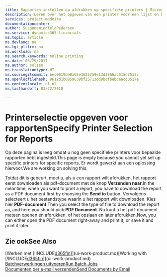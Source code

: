 ```yaml
---
title: Rapporten instellen op afdrukken op specifieke printers | Microsoft Docs
description: Leren over het opgeven van een printer voor een lijst en het gebruik van het venster Printerselecties.
services: project-madeira
documentationcenter: 
author: SusanneWindfeldPedersen
ms.service: dynamics365-financials
ms.topic: article
ms.devlang: na
ms.tgt_pltfrm: na
ms.workload: na
ms.search.keywords: online printing
ms.date: 03/29/2017
ms.author: solsen
ms.translationtype: HT
ms.sourcegitcommit: bec0619be0a65e3625759e13d2866ac615d7513c
ms.openlocfilehash: 9612d1b0859639bf25713dd8bcfbebdaacd3517e
ms.contentlocale: nl-nl
ms.lasthandoff: 03/22/2018

---
```

# <a name="specify-printer-selection-for-reports"></a><span data-ttu-id="2b8b7-103">Printerselectie opgeven voor rapporten</span><span class="sxs-lookup"><span data-stu-id="2b8b7-103">Specify Printer Selection for Reports</span></span>
<span data-ttu-id="2b8b7-104">Op deze pagina is leeg omdat u nog geen specifieke printers voor bepaalde rapporten hebt ingesteld.</span><span class="sxs-lookup"><span data-stu-id="2b8b7-104">This page is empty because you cannot yet set up specific printers for specific reports.</span></span> <span data-ttu-id="2b8b7-105">Er wordt gewerkt aan een oplossing hiervoor.</span><span class="sxs-lookup"><span data-stu-id="2b8b7-105">We are working on solving this.</span></span>

<span data-ttu-id="2b8b7-106">Totdat dit is gebeurt, moet u, als u een rapport wilt afdrukken, het rapport eerst downloaden als pdf-document met de knop **Verzenden naar**.</span><span class="sxs-lookup"><span data-stu-id="2b8b7-106">In the meantime, when you want to print a report, you have to download the report as a PDF document first by choosing the **Send to** button.</span></span> <span data-ttu-id="2b8b7-107">Vervolgens selecteert u het bestandstype waarin u het rapport wilt downloaden. Kies hier **PDF-document**.</span><span class="sxs-lookup"><span data-stu-id="2b8b7-107">Then you select the type of file to download the report as, and here you should pick **PDF Document**.</span></span> <span data-ttu-id="2b8b7-108">Nu kunt u het pdf-document meteen openen en afdrukken, of het opslaan en later afdrukken.</span><span class="sxs-lookup"><span data-stu-id="2b8b7-108">Now, you can either open the PDF document right-away and print it, or save it and print it later.</span></span>

<!--

You can set up reports so that they must be printed on a specific printer. The following are some uses of printer selection:

- You can print reports on special company letterhead.
- You can print reports on different paper sizes.
- You can print reports on the default printer of a specified employee.

You use the **Printer Selections** window to set different values to obtain different output. If you set a specific printer selection, then it takes precedence over a more general printer selection. For example, you can set a printer selection that has values in the **User ID**, **Report ID**, and **Printer Name** fields. This printer selection takes precedence over a printer selection that has blank entries in the **User ID** or **Report ID** fields.

The following table describes the combination of values to specify when you set up printer selections for a report.

|To                                                 |Set the following values                                             |
|---------------------------------------------------|---------------------------------------------------------------------|
|Print a report to a specific printer for all users |Specify values in the **Report ID** and **Printer Name** fields and leave the **User ID** field blank.|
|Print all reports to a specific printer for a specific user|Specify values in the **User ID** and **Printer Name** fields and leave the **Report ID** field blank.|
|Set the default printer for all reports|Specify a value in the **Printer Name** field and leave the **User ID** and **Report ID** fields blank.|
|Print a specific report to the user’s default printer|Specify a value in the **Report ID** field and leave the **Printer Name** and **User ID** fields blank.|
|Print a specific report to a specific printer for a specific user|Specify values in all three fields.|
-->

## <a name="see-also"></a><span data-ttu-id="2b8b7-109">Zie ook</span><span class="sxs-lookup"><span data-stu-id="2b8b7-109">See Also</span></span>
<span data-ttu-id="2b8b7-110">[Werken met [!INCLUDE[d365fin](includes/d365fin_md.md)]](ui-work-product.md)</span><span class="sxs-lookup"><span data-stu-id="2b8b7-110">[Working with [!INCLUDE[d365fin](includes/d365fin_md.md)]](ui-work-product.md)</span></span>  
[<span data-ttu-id="2b8b7-111">Batchverwerkingen uitvoeren</span><span class="sxs-lookup"><span data-stu-id="2b8b7-111">Run Batch Jobs</span></span>](ui-how-run-batch-jobs.md)  
[<span data-ttu-id="2b8b7-112">Documenten per e-mail verzenden</span><span class="sxs-lookup"><span data-stu-id="2b8b7-112">Send Documents by Email</span></span>](ui-how-send-documents-email.md)  

